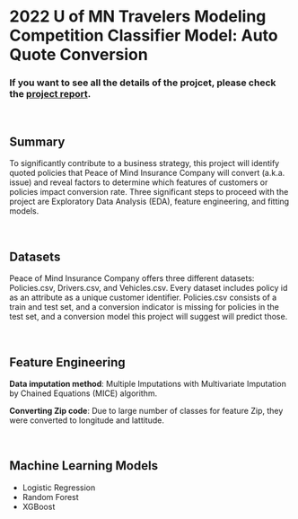 # 2022 U of MN Travelers Modeling Competition Classifier Model: Auto Quote Conversion

### If you want to see all the details of the projcet, please check the [project report](STAT8051_Project_Report_JooyongLee.pdf).

<br/>

## Summary

To significantly contribute to a business strategy, this project will identify quoted policies that Peace of Mind Insurance Company will convert (a.k.a. issue) and reveal factors to determine which features of customers or policies impact conversion rate. Three significant steps to proceed with the project are Exploratory Data Analysis (EDA), feature engineering, and fitting models.

<br/>

## Datasets
Peace of Mind Insurance Company offers three different datasets:
Policies.csv, Drivers.csv, and Vehicles.csv. Every dataset includes policy id as an attribute as a unique customer identifier. Policies.csv consists of a train and test set, and a conversion indicator is missing for policies in the test set, and a conversion model this
project will suggest will predict those.

<br/>

## Feature Engineering
**Data imputation method**: Multiple Imputations with Multivariate Imputation by Chained Equations (MICE) algorithm.

**Converting Zip code**: Due to large number of classes for feature Zip, they were converted to longitude and lattitude.

<br/>

## Machine Learning Models
- Logistic Regression
- Random Forest
- XGBoost



